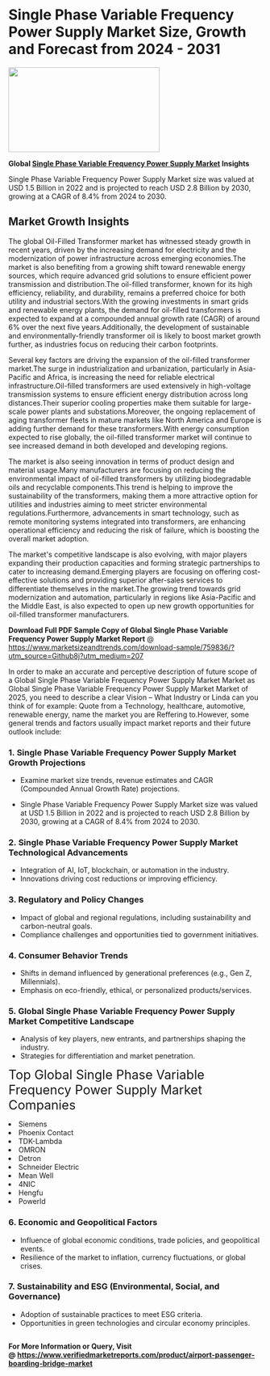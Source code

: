 <H1>Single Phase Variable Frequency Power Supply Market Size, Growth and Forecast from 2024 - 2031</H1><img class="aligncenter size-medium wp-image-584254" src="https://thirdeyenews.in/wp-content/uploads/2024/09/Global-Market-Research-300x168.jpeg" alt="" width="300" height="168" /><p><strong>Global&nbsp;<a href="https://www.marketsizeandtrends.com/download-sample/759836/?utm_source=Github8j?utm_medium=207">Single Phase Variable Frequency Power Supply Market</a> Insights</strong></p><p>Single Phase Variable Frequency Power Supply Market size was valued at USD 1.5 Billion in 2022 and is projected to reach USD 2.8 Billion by 2030, growing at a CAGR of 8.4% from 2024 to 2030.</p><p><h2>Market Growth Insights</h2> <p>The global Oil-Filled Transformer market has witnessed steady growth in recent years, driven by the increasing demand for electricity and the modernization of power infrastructure across emerging economies.The market is also benefiting from a growing shift toward renewable energy sources, which require advanced grid solutions to ensure efficient power transmission and distribution.The oil-filled transformer, known for its high efficiency, reliability, and durability, remains a preferred choice for both utility and industrial sectors.With the growing investments in smart grids and renewable energy plants, the demand for oil-filled transformers is expected to expand at a compounded annual growth rate (CAGR) of around 6% over the next five years.Additionally, the development of sustainable and environmentally-friendly transformer oil is likely to boost market growth further, as industries focus on reducing their carbon footprints.</p> <p>Several key factors are driving the expansion of the oil-filled transformer market.The surge in industrialization and urbanization, particularly in Asia-Pacific and Africa, is increasing the need for reliable electrical infrastructure.Oil-filled transformers are used extensively in high-voltage transmission systems to ensure efficient energy distribution across long distances.Their superior cooling properties make them suitable for large-scale power plants and substations.Moreover, the ongoing replacement of aging transformer fleets in mature markets like North America and Europe is adding further demand for these transformers.With energy consumption expected to rise globally, the oil-filled transformer market will continue to see increased demand in both developed and developing regions.</p> <p>The market is also seeing innovation in terms of product design and material usage.Many manufacturers are focusing on reducing the environmental impact of oil-filled transformers by utilizing biodegradable oils and recyclable components.This trend is helping to improve the sustainability of the transformers, making them a more attractive option for utilities and industries aiming to meet stricter environmental regulations.Furthermore, advancements in smart technology, such as remote monitoring systems integrated into transformers, are enhancing operational efficiency and reducing the risk of failure, which is boosting the overall market adoption.</p> <p>The market's competitive landscape is also evolving, with major players expanding their production capacities and forming strategic partnerships to cater to increasing demand.Emerging players are focusing on offering cost-effective solutions and providing superior after-sales services to differentiate themselves in the market.The growing trend towards grid modernization and automation, particularly in regions like Asia-Pacific and the Middle East, is also expected to open up new growth opportunities for oil-filled transformer manufacturers.</p> <p><span class=""><strong>Download Full PDF Sample Copy of Global Single Phase Variable Frequency Power Supply Market Report</strong> @ <a href="https://www.marketsizeandtrends.com/download-sample/759836/?utm_source=Github8j?utm_medium=207" target="_blank">https://www.marketsizeandtrends.com/download-sample/759836/?utm_source=Github8j?utm_medium=207</a></span></p><p>In order to make an accurate and perceptive description of future scope of a Global&nbsp;Single Phase Variable Frequency Power Supply Market Market as Global&nbsp;Single Phase Variable Frequency Power Supply Market Market of 2025, you need to describe a clear Vision &ndash; What Industry or Linda can you think of for example: Quote from a Technology, healthcare, automotive, renewable energy, name the market you are Reffering to.However, some general trends and factors usually impact market reports and their future outlook include:</p><h3>1.&nbsp;<strong>Single Phase Variable Frequency Power Supply Market Growth Projections</strong></h3><ul><li>Examine market size trends, revenue estimates and CAGR (Compounded Annual Growth Rate) projections.</li><li><p>Single Phase Variable Frequency Power Supply Market size was valued at USD 1.5 Billion in 2022 and is projected to reach USD 2.8 Billion by 2030, growing at a CAGR of 8.4% from 2024 to 2030.</p></li></ul><h3>2.&nbsp;<strong>Single Phase Variable Frequency Power Supply Market Technological Advancements</strong></h3><ul><li>Integration of AI, IoT, blockchain, or automation in the industry.</li><li>Innovations driving cost reductions or improving efficiency.</li></ul><h3>3.&nbsp;<strong>Regulatory and Policy Changes</strong></h3><ul><li>Impact of global and regional regulations, including sustainability and carbon-neutral goals.</li><li>Compliance challenges and opportunities tied to government initiatives.</li></ul><h3>4.&nbsp;<strong>Consumer Behavior Trends</strong></h3><ul><li>Shifts in demand influenced by generational preferences (e.g., Gen Z, Millennials).</li><li>Emphasis on eco-friendly, ethical, or personalized products/services.</li></ul><h3>5.&nbsp;<strong>Global Single Phase Variable Frequency Power Supply Market Competitive Landscape</strong></h3><ul><li>Analysis of key players, new entrants, and partnerships shaping the industry.</li><li>Strategies for differentiation and market penetration.</li></ul><p data-pm-slice="1 1 []"><span style="color: inherit; font-family: inherit; font-size: 25px;">Top Global Single Phase Variable Frequency Power Supply Market Companies</span></p><div class="" data-test-id=""><p><li>Siemens</li><li> Phoenix Contact</li><li> TDK-Lambda</li><li> OMRON</li><li> Detron</li><li> Schneider Electric</li><li> Mean Well</li><li> 4NIC</li><li> Hengfu</li><li> Powerld</li></p></div><h3>6.&nbsp;<strong>Economic and Geopolitical Factors</strong></h3><ul><li>Influence of global economic conditions, trade policies, and geopolitical events.</li><li>Resilience of the market to inflation, currency fluctuations, or global crises.</li></ul><h3>7.&nbsp;<strong>Sustainability and ESG (Environmental, Social, and Governance)</strong></h3><ul><li>Adoption of sustainable practices to meet ESG criteria.</li><li>Opportunities in green technologies and circular economy principles.</li></ul><h2><strong style="font-size: 14px;">For More Information or Query, Visit @&nbsp;</strong><a style="background-color: #ffffff; font-size: 14px;" href="https://www.marketsizeandtrends.com/report/single-phase-variable-frequency-power-supply-market/" target="_blank">https://www.verifiedmarketreports.com/product/airport-passenger-boarding-bridge-market</a></h2>